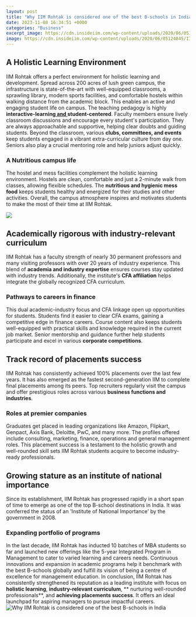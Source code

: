 ```yaml
---
layout: post
title: "Why IIM Rohtak is considered one of the best B-schools in India"
date: 2023-11-08 16:34:51 +0000
categories: "Business"
excerpt_image: https://cdn.insideiim.com/wp-content/uploads/2020/06/05124845/IIM_Rohtak_Academic_Block-scaled.jpg
image: https://cdn.insideiim.com/wp-content/uploads/2020/06/05124845/IIM_Rohtak_Academic_Block-scaled.jpg
---
```


## A Holistic Learning Environment
IIM Rohtak offers a perfect environment for holistic learning and development. Spread across 200 acres of lush green campus, the infrastructure is state-of-the-art with well-equipped classrooms, a sprawling library, modern sports facilities, and comfortable hostels within walking distance from the academic block. This enables an active and engaging student life on campus. 
The teaching pedagogy is highly **interactive-learning[ and ](https://yt.io.vn/collection/acklin)student-centered**. Faculty members ensure lively classroom discussions and encourage every student's participation. They are always approachable and supportive, helping clear doubts and guiding students. Beyond the classroom, various **clubs, committees, and events** keep students engaged in a vibrant extra-curricular culture from day one. Seniors also play a crucial mentoring role and help juniors adjust quickly.
### A Nutritious campus life
The hostel and mess facilities complement the holistic learning environment. Hostels are clean, comfortable and just a 2-minute walk from classes, allowing flexible schedules. The **nutritious and hygienic mess food** keeps students healthy and energized for their studies and other activities. Overall, the campus atmosphere inspires and motivates students to make the most of their time at IIM Rohtak.

![](https://i.ytimg.com/vi/sfScfoDFl3M/hqdefault.jpg)
## Academically rigorous with industry-relevant curriculum
IIM Rohtak has a faculty strength of nearly 30 permanent professors and many visiting professors with over 20 years of industry experience. This blend of **academia and industry expertise** ensures courses stay updated with industry trends. Additionally, the institute's **CFA affiliation** helps integrate the globally recognized CFA curriculum. 
### Pathways to careers in finance
This dual academic-industry focus and CFA linkage open up opportunities for students. Students find it easier to clear CFA exams, gaining a competitive edge in finance careers. Course content also keeps students well-equipped with practical skills and knowledge required in the current job market. Senior mentorship and guidance further help students participate and excel in various **corporate competitions**.
## Track record of placements success
IIM Rohtak has consistently achieved 100% placements over the last few years. It has also emerged as the fastest second-generation IIM to complete final placements among its peers. Top recruiters regularly visit the campus and offer prestigious roles across various **business functions and industries**.
### Roles at premier companies 
Graduates get placed in leading organizations like Amazon, Flipkart, Genpact, Axis Bank, Deloitte, PwC, and many more. The profiles offered include consulting, marketing, finance, operations and general management roles. This placement success is a testament to the holistic growth and well-rounded skill sets IIM Rohtak students acquire to become industry-ready professionals.
## Growing stature as an institute of national importance 
Since its establishment, IIM Rohtak has progressed rapidly in a short span of time to emerge as one of the top B-school destinations in India. It was conferred the status of an 'Institute of National Importance' by the government in 2008. 
### Expanding portfolio of programs
In the last decade, IIM Rohtak has inducted 10 batches of MBA students so far and launched new offerings like the 5-year Integrated Program in Management to cater to varied learning and careers needs. Continuous innovations and expansion in academic programs help it benchmark with the best B-schools globally and fulfill its vision of being a centre of excellence for management education.
In conclusion, IIM Rohtak has consistently strengthened its reputation as a leading institute with focus on **holistic learning**, **industry-relevant curriculum**, ** nurturing well-rounded professionals**, and **achieving placements success**. It offers an ideal launchpad for aspiring managers to pursue impactful careers.
![Why IIM Rohtak is considered one of the best B-schools in India](https://cdn.insideiim.com/wp-content/uploads/2020/06/05124845/IIM_Rohtak_Academic_Block-scaled.jpg)